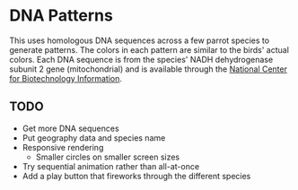 # DNA Patterns

This uses homologous DNA sequences across a few parrot species to generate patterns. The colors in each pattern are similar to the birds' actual colors. Each DNA sequence is from the species' NADH dehydrogenase subunit 2 gene (mitochondrial) and is available through the [National Center for Biotechnology Information](http://www.ncbi.nlm.nih.gov).

## TODO
- Get more DNA sequences
- Put geography data and species name
- Responsive rendering
  - Smaller circles on smaller screen sizes
- Try sequential animation rather than all-at-once
- Add a play button that fireworks through the different species